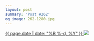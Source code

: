 ```yaml
---
layout: post
summary: 'Post #262'
og_image: 262-1280.jpg
---
```


<p>
 <time>
  <a href="/262">
   {{ page.date | date: "%B %-d, %Y" }}
  </a>
 </time>
 <a href="/262">
  <img sizes="(min-width: 700px) 50vw, calc(100vw - 2rem)" src="{{ site.assets_url }}/262-640.jpg" srcset="{{ site.assets_url }}/262-1280.jpg 1280w, {{ site.assets_url }}/262-960.jpg 960w, {{ site.assets_url }}/262-640.jpg 640w, {{ site.assets_url }}/262-320.jpg 320w"/>
 </a>
</p>
